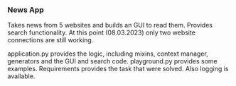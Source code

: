 ### News App

Takes news from 5 websites and builds an GUI to read them. Provides search functionality. 
At this point (08.03.2023) only two website connections are still working.

application.py provides the logic, including mixins, context manager, generators and the GUI and search code. playground.py provides some examples. Requirements provides the task that were solved. Also logging is available.


